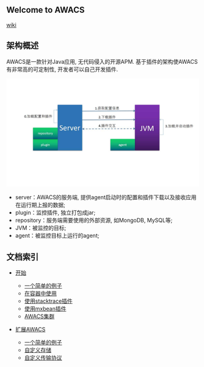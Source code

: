 ## Welcome to AWACS

[wiki]()

## 架构概述

AWACS是一款针对Java应用, 无代码侵入的开源APM. 基于插件的架构使AWACS有非常高的可定制性, 开发者可以自己开发插件.

![](../static/structure.jpg)

* server：AWACS的服务端, 提供agent启动时的配置和插件下载以及接收应用在运行期上报的数据;
* plugin：监控插件, 独立打包成jar;
* repository：服务端需要使用的外部资源, 如MongoDB, MySQL等;
* JVM：被监控的目标;
* agent：被监控目标上运行的agent;

## 文档索引

- [开始]()
    * [一个简单的例子]()
    * [在容器中使用]()
    * [使用stacktrace插件]()
    * [使用mxbean插件]()
    * [AWACS集群]()

- [扩展AWACS]()
    * [一个简单的例子]()
    * [自定义存储]()
    * [自定义传输协议]()
